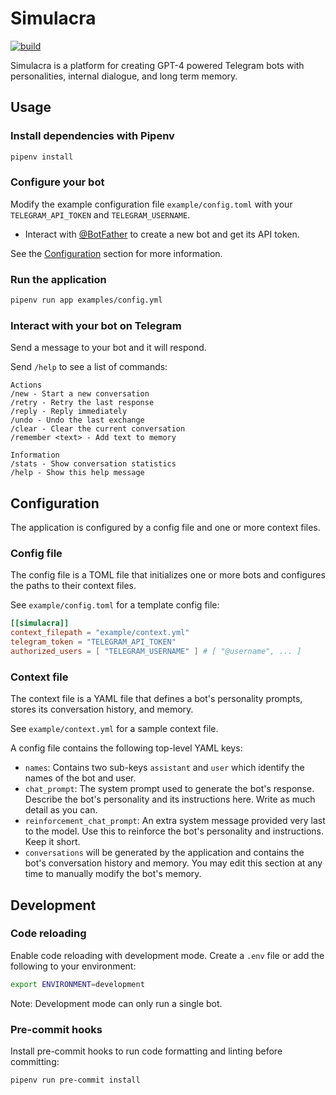 # Simulacra

[![build](https://github.com/njbbaer/simulacra/actions/workflows/build.yml/badge.svg?branch=master)](https://github.com/njbbaer/simulacra/actions/workflows/build.yml)

Simulacra is a platform for creating GPT-4 powered Telegram bots with personalities, internal dialogue, and long term memory.

## Usage

### Install dependencies with Pipenv

```sh
pipenv install
```

### Configure your bot

Modify the example configuration file `example/config.toml` with your `TELEGRAM_API_TOKEN` and `TELEGRAM_USERNAME`.

- Interact with [@BotFather](https://t.me/botfather) to create a new bot and get its API token.

See the [Configuration](#Configuration) section for more information.

### Run the application

```sh
pipenv run app examples/config.yml
```

### Interact with your bot on Telegram

Send a message to your bot and it will respond.

Send `/help` to see a list of commands:

```text
Actions
/new - Start a new conversation
/retry - Retry the last response
/reply - Reply immediately
/undo - Undo the last exchange
/clear - Clear the current conversation
/remember <text> - Add text to memory

Information
/stats - Show conversation statistics
/help - Show this help message
```

## Configuration

The application is configured by a config file and one or more context files.

### Config file

The config file is a TOML file that initializes one or more bots and configures the paths to their context files.

See `example/config.toml` for a template config file:

```toml
[[simulacra]]
context_filepath = "example/context.yml"
telegram_token = "TELEGRAM_API_TOKEN"
authorized_users = [ "TELEGRAM_USERNAME" ] # [ "@username", ... ]
```

### Context file

The context file is a YAML file that defines a bot's personality prompts, stores its conversation history, and memory.

See `example/context.yml` for a sample context file.

A config file contains the following top-level YAML keys:

- `names`: Contains two sub-keys `assistant` and `user` which identify the names of the bot and user.
- `chat_prompt`: The system prompt used to generate the bot's response. Describe the bot's personality and its instructions here. Write as much detail as you can.
- `reinforcement_chat_prompt`: An extra system message provided very last to the model. Use this to reinforce the bot's personality and instructions. Keep it short.
- `conversations` will be generated by the application and contains the bot's conversation history and memory. You may edit this section at any time to manually modify the bot's memory.

## Development

### Code reloading

Enable code reloading with development mode. Create a `.env` file or add the following to your environment:

```sh
export ENVIRONMENT=development
```

Note: Development mode can only run a single bot.

### Pre-commit hooks

Install pre-commit hooks to run code formatting and linting before committing:

```sh
pipenv run pre-commit install
```
